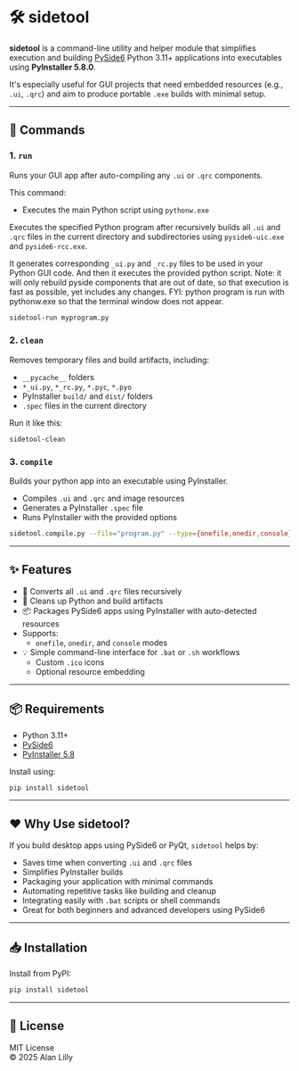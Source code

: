 # 🛠️ sidetool

**sidetool** is a command-line utility and helper module that simplifies execution and building [PySide6](https://doc.qt.io/qtforpython/) Python 3.11+ applications into executables using **PyInstaller 5.8.0**.

It's especially useful for GUI projects that need embedded resources (e.g., `.ui`, `.qrc`) and aim to produce portable `.exe` builds with minimal setup.

---

## 🔧 Commands

### 1. `run`

Runs your GUI app after auto-compiling any `.ui` or `.qrc` components.

This command:

- Executes the main Python script using `pythonw.exe`

Executes the specified Python program after recursively builds all `.ui` and `.qrc` files in the current directory and subdirectories using `pyside6-uic.exe` and `pyside6-rcc.exe`.

It generates corresponding `_ui.py` and `_rc.py` files to be used in your Python GUI code.
And then it executes the provided python script.
Note: it will only rebuild pyside components that are out of date, so that execution is fast as possible, yet includes any changes.
FYI: python program is run with pythonw.exe so that the terminal window does not appear.

```bash
sidetool-run myprogram.py
```

### 2. `clean`

Removes temporary files and build artifacts, including:

- `__pycache__` folders  
- `*_ui.py`, `*_rc.py`, `*.pyc`, `*.pyo`  
- PyInstaller `build/` and `dist/` folders  
- `.spec` files in the current directory

Run it like this:

```cli
sidetool-clean
```

### 3. `compile`

Builds your python app into an executable using PyInstaller.

- Compiles `.ui` and `.qrc` and image resources  
- Generates a PyInstaller `.spec` file  
- Runs PyInstaller with the provided options


```bash
sidetool.compile.py --file="program.py" --type={onefile,onedir,console} [--icon="myicon.ico"] [--embed="sqlite3.dll"]
```

---

## ✨ Features

- 🔄 Converts all `.ui` and `.qrc` files recursively
- 🧹 Cleans up Python and build artifacts
- 📦 Packages PySide6 apps using PyInstaller with auto-detected resources
- Supports:
  - `onefile`, `onedir`, and `console` modes  
- 💡 Simple command-line interface for `.bat` or `.sh` workflows 
  - Custom `.ico` icons  
  - Optional resource embedding

---

## 📦 Requirements

- Python 3.11+
- [PySide6](https://pypi.org/project/PySide6/)
- [PyInstaller 5.8](https://pypi.org/project/pyinstaller/)

Install using:

```bash
pip install sidetool
```

---
## ❤️ Why Use sidetool?

If you build desktop apps using PySide6 or PyQt, `sidetool` helps by:

- Saves time when converting `.ui` and `.qrc` files
- Simplifies PyInstaller builds
- Packaging your application with minimal commands
- Automating repetitive tasks like building and cleanup
- Integrating easily with `.bat` scripts or shell commands
- Great for both beginners and advanced developers using PySide6

---

## 📥 Installation

Install from PyPI:

```bash
pip install sidetool
```

---

## 📝 License

MIT License  
© 2025 Alan Lilly  

